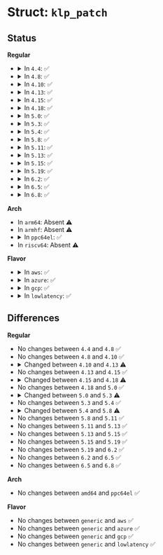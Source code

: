 # Struct: <code>klp_patch</code>

## Status
<b>Regular</b>
<ul>
<li>
<details>
<summary>In <code>4.4</code>: ✅</summary>

```c
struct klp_patch {
    struct module *mod;
    struct klp_object *objs;
    struct list_head list;
    struct kobject kobj;
    enum klp_state state;
};
```
</details>
</li>
<li>
<details>
<summary>In <code>4.8</code>: ✅</summary>

```c
struct klp_patch {
    struct module *mod;
    struct klp_object *objs;
    struct list_head list;
    struct kobject kobj;
    enum klp_state state;
};
```
</details>
</li>
<li>
<details>
<summary>In <code>4.10</code>: ✅</summary>

```c
struct klp_patch {
    struct module *mod;
    struct klp_object *objs;
    struct list_head list;
    struct kobject kobj;
    enum klp_state state;
};
```
</details>
</li>
<li>
<details>
<summary>In <code>4.13</code>: ✅</summary>

```c
struct klp_patch {
    struct module *mod;
    struct klp_object *objs;
    bool immediate;
    struct list_head list;
    struct kobject kobj;
    bool enabled;
    struct completion finish;
};
```
</details>
</li>
<li>
<details>
<summary>In <code>4.15</code>: ✅</summary>

```c
struct klp_patch {
    struct module *mod;
    struct klp_object *objs;
    bool immediate;
    struct list_head list;
    struct kobject kobj;
    bool enabled;
    struct completion finish;
};
```
</details>
</li>
<li>
<details>
<summary>In <code>4.18</code>: ✅</summary>

```c
struct klp_patch {
    struct module *mod;
    struct klp_object *objs;
    struct list_head list;
    struct kobject kobj;
    bool enabled;
    struct completion finish;
};
```
</details>
</li>
<li>
<details>
<summary>In <code>5.0</code>: ✅</summary>

```c
struct klp_patch {
    struct module *mod;
    struct klp_object *objs;
    struct list_head list;
    struct kobject kobj;
    bool enabled;
    struct completion finish;
};
```
</details>
</li>
<li>
<details>
<summary>In <code>5.3</code>: ✅</summary>

```c
struct klp_patch {
    struct module *mod;
    struct klp_object *objs;
    bool replace;
    struct list_head list;
    struct kobject kobj;
    struct list_head obj_list;
    bool enabled;
    bool forced;
    struct work_struct free_work;
    struct completion finish;
};
```
</details>
</li>
<li>
<details>
<summary>In <code>5.4</code>: ✅</summary>

```c
struct klp_patch {
    struct module *mod;
    struct klp_object *objs;
    bool replace;
    struct list_head list;
    struct kobject kobj;
    struct list_head obj_list;
    bool enabled;
    bool forced;
    struct work_struct free_work;
    struct completion finish;
};
```
</details>
</li>
<li>
<details>
<summary>In <code>5.8</code>: ✅</summary>

```c
struct klp_patch {
    struct module *mod;
    struct klp_object *objs;
    struct klp_state *states;
    bool replace;
    struct list_head list;
    struct kobject kobj;
    struct list_head obj_list;
    bool enabled;
    bool forced;
    struct work_struct free_work;
    struct completion finish;
};
```
</details>
</li>
<li>
<details>
<summary>In <code>5.11</code>: ✅</summary>

```c
struct klp_patch {
    struct module *mod;
    struct klp_object *objs;
    struct klp_state *states;
    bool replace;
    struct list_head list;
    struct kobject kobj;
    struct list_head obj_list;
    bool enabled;
    bool forced;
    struct work_struct free_work;
    struct completion finish;
};
```
</details>
</li>
<li>
<details>
<summary>In <code>5.13</code>: ✅</summary>

```c
struct klp_patch {
    struct module *mod;
    struct klp_object *objs;
    struct klp_state *states;
    bool replace;
    struct list_head list;
    struct kobject kobj;
    struct list_head obj_list;
    bool enabled;
    bool forced;
    struct work_struct free_work;
    struct completion finish;
};
```
</details>
</li>
<li>
<details>
<summary>In <code>5.15</code>: ✅</summary>

```c
struct klp_patch {
    struct module *mod;
    struct klp_object *objs;
    struct klp_state *states;
    bool replace;
    struct list_head list;
    struct kobject kobj;
    struct list_head obj_list;
    bool enabled;
    bool forced;
    struct work_struct free_work;
    struct completion finish;
};
```
</details>
</li>
<li>
<details>
<summary>In <code>5.19</code>: ✅</summary>

```c
struct klp_patch {
    struct module *mod;
    struct klp_object *objs;
    struct klp_state *states;
    bool replace;
    struct list_head list;
    struct kobject kobj;
    struct list_head obj_list;
    bool enabled;
    bool forced;
    struct work_struct free_work;
    struct completion finish;
};
```
</details>
</li>
<li>
<details>
<summary>In <code>6.2</code>: ✅</summary>

```c
struct klp_patch {
    struct module *mod;
    struct klp_object *objs;
    struct klp_state *states;
    bool replace;
    struct list_head list;
    struct kobject kobj;
    struct list_head obj_list;
    bool enabled;
    bool forced;
    struct work_struct free_work;
    struct completion finish;
};
```
</details>
</li>
<li>
<details>
<summary>In <code>6.5</code>: ✅</summary>

```c
struct klp_patch {
    struct module *mod;
    struct klp_object *objs;
    struct klp_state *states;
    bool replace;
    struct list_head list;
    struct kobject kobj;
    struct list_head obj_list;
    bool enabled;
    bool forced;
    struct work_struct free_work;
    struct completion finish;
};
```
</details>
</li>
<li>
<details>
<summary>In <code>6.8</code>: ✅</summary>

```c
struct klp_patch {
    struct module *mod;
    struct klp_object *objs;
    struct klp_state *states;
    bool replace;
    struct list_head list;
    struct kobject kobj;
    struct list_head obj_list;
    bool enabled;
    bool forced;
    struct work_struct free_work;
    struct completion finish;
};
```
</details>
</li>
</ul>
<b>Arch</b>
<ul>
<li>
In <code>arm64</code>: Absent ⚠️
</li>
<li>
In <code>armhf</code>: Absent ⚠️
</li>
<li>
<details>
<summary>In <code>ppc64el</code>: ✅</summary>

```c
struct klp_patch {
    struct module *mod;
    struct klp_object *objs;
    bool replace;
    struct list_head list;
    struct kobject kobj;
    struct list_head obj_list;
    bool enabled;
    bool forced;
    struct work_struct free_work;
    struct completion finish;
};
```
</details>
</li>
<li>
In <code>riscv64</code>: Absent ⚠️
</li>
</ul>
<b>Flavor</b>
<ul>
<li>
<details>
<summary>In <code>aws</code>: ✅</summary>

```c
struct klp_patch {
    struct module *mod;
    struct klp_object *objs;
    bool replace;
    struct list_head list;
    struct kobject kobj;
    struct list_head obj_list;
    bool enabled;
    bool forced;
    struct work_struct free_work;
    struct completion finish;
};
```
</details>
</li>
<li>
<details>
<summary>In <code>azure</code>: ✅</summary>

```c
struct klp_patch {
    struct module *mod;
    struct klp_object *objs;
    bool replace;
    struct list_head list;
    struct kobject kobj;
    struct list_head obj_list;
    bool enabled;
    bool forced;
    struct work_struct free_work;
    struct completion finish;
};
```
</details>
</li>
<li>
<details>
<summary>In <code>gcp</code>: ✅</summary>

```c
struct klp_patch {
    struct module *mod;
    struct klp_object *objs;
    bool replace;
    struct list_head list;
    struct kobject kobj;
    struct list_head obj_list;
    bool enabled;
    bool forced;
    struct work_struct free_work;
    struct completion finish;
};
```
</details>
</li>
<li>
<details>
<summary>In <code>lowlatency</code>: ✅</summary>

```c
struct klp_patch {
    struct module *mod;
    struct klp_object *objs;
    bool replace;
    struct list_head list;
    struct kobject kobj;
    struct list_head obj_list;
    bool enabled;
    bool forced;
    struct work_struct free_work;
    struct completion finish;
};
```
</details>
</li>
</ul>

## Differences
<b>Regular</b>
<ul>
<li>
No changes between <code>4.4</code> and <code>4.8</code> ✅
</li>
<li>
No changes between <code>4.8</code> and <code>4.10</code> ✅
</li>
<li>
<details>
<summary>Changed between <code>4.10</code> and <code>4.13</code> ⚠️</summary>
<ul>
<li>
<b>Field added. </b>
<code>bool immediate</code>
</li>
<li>
<b>Field added. </b>
<code>bool enabled</code>
</li>
<li>
<b>Field added. </b>
<code>struct completion finish</code>
</li>
<li>
<b>Field removed. </b>
<code>enum klp_state state</code>
</li>
</ul>
</details>
</li>
<li>
No changes between <code>4.13</code> and <code>4.15</code> ✅
</li>
<li>
<details>
<summary>Changed between <code>4.15</code> and <code>4.18</code> ⚠️</summary>
<ul>
<li>
<b>Field removed. </b>
<code>bool immediate</code>
</li>
</ul>
</details>
</li>
<li>
No changes between <code>4.18</code> and <code>5.0</code> ✅
</li>
<li>
<details>
<summary>Changed between <code>5.0</code> and <code>5.3</code> ⚠️</summary>
<ul>
<li>
<b>Field added. </b>
<code>bool replace</code>
</li>
<li>
<b>Field added. </b>
<code>struct list_head obj_list</code>
</li>
<li>
<b>Field added. </b>
<code>bool forced</code>
</li>
<li>
<b>Field added. </b>
<code>struct work_struct free_work</code>
</li>
</ul>
</details>
</li>
<li>
No changes between <code>5.3</code> and <code>5.4</code> ✅
</li>
<li>
<details>
<summary>Changed between <code>5.4</code> and <code>5.8</code> ⚠️</summary>
<ul>
<li>
<b>Field added. </b>
<code>struct klp_state *states</code>
</li>
</ul>
</details>
</li>
<li>
No changes between <code>5.8</code> and <code>5.11</code> ✅
</li>
<li>
No changes between <code>5.11</code> and <code>5.13</code> ✅
</li>
<li>
No changes between <code>5.13</code> and <code>5.15</code> ✅
</li>
<li>
No changes between <code>5.15</code> and <code>5.19</code> ✅
</li>
<li>
No changes between <code>5.19</code> and <code>6.2</code> ✅
</li>
<li>
No changes between <code>6.2</code> and <code>6.5</code> ✅
</li>
<li>
No changes between <code>6.5</code> and <code>6.8</code> ✅
</li>
</ul>
<b>Arch</b>
<ul>
<li>
No changes between <code>amd64</code> and <code>ppc64el</code> ✅
</li>
</ul>
<b>Flavor</b>
<ul>
<li>
No changes between <code>generic</code> and <code>aws</code> ✅
</li>
<li>
No changes between <code>generic</code> and <code>azure</code> ✅
</li>
<li>
No changes between <code>generic</code> and <code>gcp</code> ✅
</li>
<li>
No changes between <code>generic</code> and <code>lowlatency</code> ✅
</li>
</ul>
